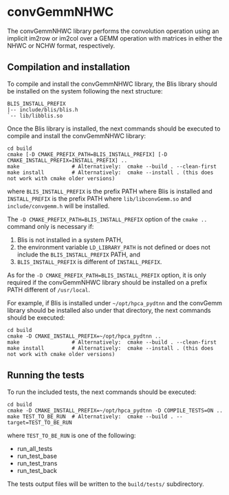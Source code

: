convGemmNHWC
============

The convGemmNHWC library performs the convolution operation using an implicit im2row or im2col over a GEMM operation
with matrices in either the NHWC or NCHW format, respectively.


Compilation and installation
----------------------------

To compile and install the convGemmNHWC library, the Blis library should be installed on the system following the next
structure:

    BLIS_INSTALL_PREFIX
    |-- include/blis/blis.h
    `-- lib/libblis.so

Once the Blis library is installed, the next commands should be executed to compile and install the convGemmNHWC
library:

```shell
cd build
cmake [-D CMAKE_PREFIX_PATH=BLIS_INSTALL_PREFIX] [-D CMAKE_INSTALL_PREFIX=INSTALL_PREFIX] ..
make                 # Alternatively:  cmake --build . --clean-first
make install         # Alternatively:  cmake --install . (this does not work with cmake older versions)
```

where ``BLIS_INSTALL_PREFIX`` is the prefix PATH where Blis is installed and ``INSTALL_PREFIX`` is the prefix PATH
where ``lib/libconvGemm.so`` and ``include/convgemm.h`` will be installed.

The ``-D CMAKE_PREFIX_PATH=BLIS_INSTALL_PREFIX`` option of the ``cmake ..`` command only is necessary if:

1. Blis is not installed in a system PATH,
2. the environment variable ``LD_LIBRARY_PATH`` is not defined or does not include the ``BLIS_INSTALL_PREFIX`` PATH, and
3. ``BLIS_INSTALL_PREFIX`` is different of ``INSTALL_PREFIX``.

As for the ``-D CMAKE_PREFIX_PATH=BLIS_INSTALL_PREFIX`` option, it is only required if the convGemmNHWC library should
be installed on a prefix PATH different of ``/usr/local``.

For example, if Blis is installed under ``~/opt/hpca_pydtnn`` and the convGemm library should be installed also under
that directory, the next commands should be executed:

```shell
cd build
cmake -D CMAKE_INSTALL_PREFIX=~/opt/hpca_pydtnn ..
make                 # Alternatively:  cmake --build . --clean-first
make install         # Alternatively:  cmake --install . (this does not work with cmake older versions)
```


Running the tests
-----------------

To run the included tests, the next commands should be executed: 
```shell
cd build
cmake -D CMAKE_INSTALL_PREFIX=~/opt/hpca_pydtnn -D COMPILE_TESTS=ON ..
make TEST_TO_BE_RUN  # Alternatively:  cmake --build . --target=TEST_TO_BE_RUN
```

where ``TEST_TO_BE_RUN`` is one of the following:
- run_all_tests
- run_test_base
- run_test_trans
- run_test_back

The tests output files will be written to the ``build/tests/`` subdirectory.
